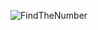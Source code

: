 

   
![FindTheNumber](https://user-images.githubusercontent.com/54173932/104953935-a82fc900-59c7-11eb-91a6-db819d51cfe3.gif)
